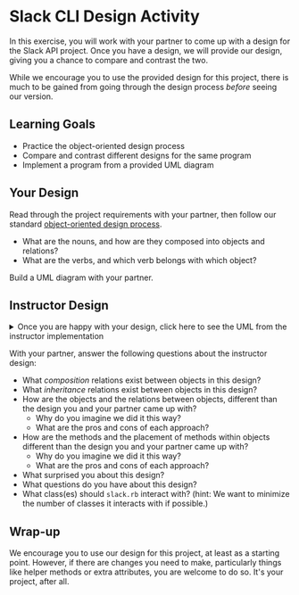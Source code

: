 # Slack CLI Design Activity

In this exercise, you will work with your partner to come up with a design for the Slack API project. Once you have a design, we will provide our design, giving you a chance to compare and contrast the two.

While we encourage you to use the provided design for this project, there is much to be gained from going through the design process _before_ seeing our version.

## Learning Goals

- Practice the object-oriented design process
- Compare and contrast different designs for the same program
- Implement a program from a provided UML diagram

## Your Design

Read through the project requirements with your partner, then follow our standard [object-oriented design process](https://github.com/Ada-Developers-Academy/textbook-curriculum/blob/master/02-intermediate-ruby/oo-design.md).

- What are the nouns, and how are they composed into objects and relations?
- What are the verbs, and which verb belongs with which object?

Build a UML diagram with your partner.

## Instructor Design

<details>
<summary>Once you are happy with your design, click here to see the UML from the instructor implementation</summary>

![Instructor Design](images/instructor-design.png)

Note that only public methods and attributes are shown.

<!-- https://www.draw.io/#G15pbTY4VOpswPf_TqNqy7ea-PYsPUmg6L -->

</details>

With your partner, answer the following questions about the instructor design:

- What _composition_ relations exist between objects in this design?
- What _inheritance_ relations exist between objects in this design?
- How are the objects and the relations between objects, different than the design you and your partner came up with?
    - Why do you imagine we did it this way?
    - What are the pros and cons of each approach?
- How are the methods and the placement of methods within objects different than the design you and your partner came up with?
    - Why do you imagine we did it this way?
    - What are the pros and cons of each approach?
- What surprised you about this design?
- What questions do you have about this design?
- What class(es) should `slack.rb` interact with? (hint: We want to minimize the number of classes it interacts with if possible.)

## Wrap-up

We encourage you to use our design for this project, at least as a starting point. However, if there are changes you need to make, particularly things like helper methods or extra attributes, you are welcome to do so. It's your project, after all.
